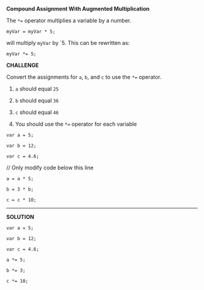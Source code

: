 **Compound Assignment With Augmented Multiplication**

The `*=` operator multiplies a variable by a number.

`myVar = myVar * 5;`

will multiply `myVar` by `5. This can be rewritten as:

`myVar *= 5;`


**CHALLENGE**


Convert the assignments for `a`, `b`, and `c` to use the `*=` operator.

1. `a` should equal `25`

2. `b` should equal `36`

3. `c` should equal `46`

4. You should use the `*=` operator for each variable


`var a = 5;`

`var b = 12;`

`var c = 4.6;`

// Only modify code below this line

`a = a * 5;`

`b = 3 * b;`

`c = c * 10;`



---------------------------------

**SOLUTION**

`var a = 5;`

`var b = 12;`

`var c = 4.6;`


`a *= 5;`

`b *= 3;`

`c *= 10;`

